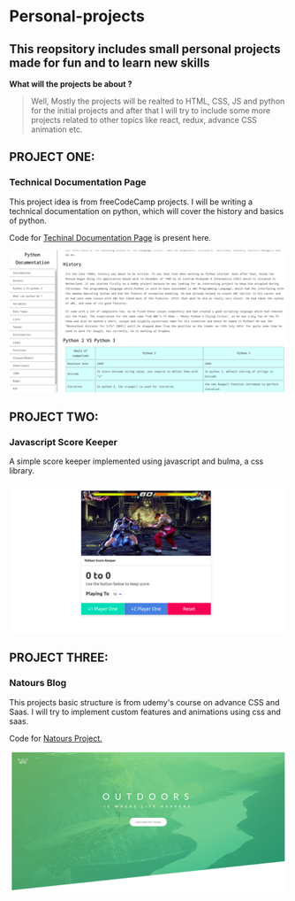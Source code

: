# Personal-projects
## This reopsitory includes small personal projects made for fun and to learn new skills

**What will the projects be about ?**
>Well, Mostly the projects will be realted to HTML, CSS, JS and python for the initial projects and after that I will try to include some more projects related to other topics like react, redux, advance CSS animation etc.  

## PROJECT ONE:
### Technical Documentation Page 
This project idea is from freeCodeCamp projects. I will be  writing a technical documentation on python, which will cover the history and basics of python. 

Code for [Techinal Documentation Page](https://github.com/dhruvsharma1999/personal-projects/tree/master/technicalDocumentation) is present here.

![](Images/pydoc.png)

## PROJECT TWO:
### Javascript Score Keeper
A simple score keeper implemented using javascript and bulma, a css library.

![](Images/tekss.png)

## PROJECT THREE:
### Natours Blog 
This projects basic structure is from udemy's course on advance CSS and Saas. I will try to implement custom features and animations using css and saas.

Code for [Natours Project.](https://github.com/dhruvsharma1999/personal-projects/tree/master/natoursProject)

![](Images/samplenat.png)